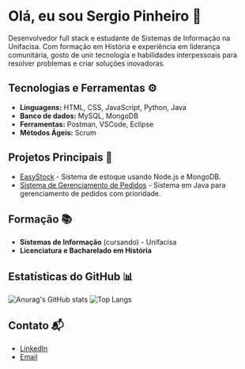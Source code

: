 # Olá, eu sou Sergio Pinheiro 👋

Desenvolvedor full stack e estudante de Sistemas de Informação na Unifacisa. Com formação em História e experiência em liderança comunitária, gosto de unir tecnologia e habilidades interpessoais para resolver problemas e criar soluções inovadoras.

## Tecnologias e Ferramentas ⚙️
- **Linguagens:** HTML, CSS, JavaScript, Python, Java
- **Banco de dados:** MySQL, MongoDB
- **Ferramentas:** Postman, VSCode, Eclipse
- **Métodos Ágeis:** Scrum

## Projetos Principais 🚀
- [EasyStock](link) - Sistema de estoque usando Node.js e MongoDB.
- [Sistema de Gerenciamento de Pedidos](link) - Sistema em Java para gerenciamento de pedidos com prioridade.

## Formação 📚
- **Sistemas de Informação** (cursando) - Unifacisa
- **Licenciatura e Bacharelado em História**

## Estatísticas do GitHub 📊
![Anurag's GitHub stats](https://github-readme-stats.vercel.app/api?username=SergioPinheiroCG&show_icons=true&theme=radical)
![Top Langs](https://github-readme-stats.vercel.app/api/top-langs/?username=SergioPinheiroCG&layout=compact)

## Contato 📬
- [LinkedIn](https://www.linkedin.com/in/seu-linkedin) <!-- Substitua pelo link do seu LinkedIn -->
- [Email](mailto:seu-email@gmail.com) <!-- Substitua com seu email real -->
